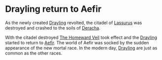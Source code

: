 # Drayling return to Aefir

As the newly created [Drayling](../../Playable%20Races/Drayling.md) revolted, the citadel of [Lassurus](../../Characters%20of%20Interest/Lassurus.md) was destroyed and crashed to the soils of [Deracha](../../Realms/Deracha.md).

With the citadel destroyed [The Homeward Veil](../../Concepts/The%20Homeward%20Veil.md) took effect and the [Drayling](../../Playable%20Races/Drayling.md) started to return to [Aefir](../../Realms/Aefir.md). The world of Aefir was socked by the sudden appearance of the new mortal race. In the modern day, [Drayling](../../Playable%20Races/Drayling.md) are just as common as the other races.